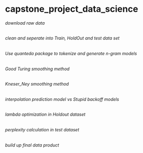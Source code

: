 # capstone_project_data_science

###### download raw data
###### clean and seperate into Train, HoldOut and test data set
###### Use quanteda package to tokenize and generate n-gram models
###### Good Turing smoothing method
###### Kneser_Ney smoothing method
###### interpolation prediction model vs Stupid backoff models
###### lambda optimization in Holdout dataset
###### perplexity calculation in test dataset
###### build up final data product
